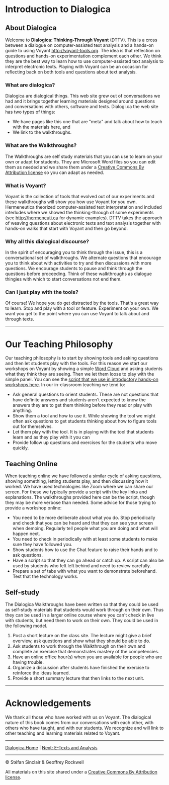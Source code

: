 # Introduction to Dialogica

## About Dialogica

Welcome to **Dialogica: Thinking-Through Voyant** (DTTV). This is a cross between a dialogue on computer-assisted text analysis and a hands-on guide to using Voyant <http://voyant-tools.org>. The idea is that reflection on questions and hands-on experimentation complement each other. We think they are the best way to learn how to use computer-assisted text analysis to interpret electronic texts. Playing with Voyant can be an occasion for reflecting back on both tools and questions about text analysis. 

### What are dialogica?

Dialogica are dialogical things. This web site grew out of conversations we had and it brings together learning materials designed around questions and conversations with others, software and texts. Dialogi.ca the web site has two types of things:

- We have pages like this one that are "meta" and talk about how to teach with the materials here, and
- We link to the walkthroughs.

### What are the Walkthroughs?

The Walkthroughs are self study materials that you can use to learn on your own or adapt for students. They are Microsoft Word files so you can edit them as needed and we share them under a  [Creative Commons By Attribution license](https://creativecommons.org/licenses/by/4.0/) so you can adapt as needed.

### What is Voyant?

Voyant is the collection of tools that evolved out of our experiments and these walkthroughs will show you how use Voyant for you own. Hermeneutica theorized computer-assisted text interpretation and included interludes where we showed the thinking-through of some experiments (see <http://hermeneuti.ca> for dynamic examples). DTTV takes the approach of weaving questions about electronic texts and text analysis together with hands-on walks that start with Voyant and then go beyond.

### Why all this dialogical discourse?

In the spirit of encouraging you to think through the issue, this is a conversational set of walkthroughs. We alternate questions that encourage you to think about with activities to try and then discussions with more questions. We encourage students to pause and think through the questions before proceeding. Think of these walkthroughs as dialogue thingies with which to start conversations not end them. 

### Can I just play with the tools?

Of course! We hope you do get distracted by the tools. That's a great way to learn. Stop and play with a tool or feature. Experiment on your own. We want you get to the point where you can use Voyant to talk about and through texts.

----
# Our Teaching Philosophy

Our teaching philosophy is to start by showing tools and asking questions and then let students play with the tools. For this reason we start our workshops on Voyant by showing a simple [Word Cloud](https://bit.ly/2lH9One) and asking students what they think they are seeing. Then we let them loose to play with the simple panel. You can see the [script that we use in introductory hands-on workshops here](http://hermeneuti.ca/intro-workshop).  In our in-classroom teaching we tend to:

- Ask general questions to orient students. These are not questions that have definite answers and students aren't expected to know the answers they are to get them thinking before they read or play with anything.  
- Show them a tool and how to use it. While showing the tool we might often ask questions to get students thinking about how to figure tools out for themselves.
- Let them play with the tool. It is in playing with the tool that students learn and as they play with it you can 
- Provide follow up questions and exercises for the students who move quickly.

## Teaching Online

When teaching online we have followed a similar cycle of asking questions, showing something, letting students play, and then discussing how it worked. We have used technologies like Zoom where we can share our screen. For these we typically provide a script with the key links and explanations. The walkthroughs provided here can be the script, though they may be more verbose than needed. Some advice for those trying to provide a workshop online:

- You need to be more deliberate about what you do. Stop periodically and check that you can be heard and that they can see your screen when demoing. Regularly tell people what you are doing and what will happen next.
- You need to check in periodically with at least some students to make sure they have followed you.
- Show students how to use the Chat feature to raise their hands and to ask questions. 
- Have a script so that they can go ahead or catch up. A script can also be used by students who felt left behind and need to review carefully. 
- Prepare a set of tabs with what you want to demonstrate beforehand. Test that the technology works.

## Self-study
The Dialogica Walkthroughs have been written so that they could be used as self-study materials that students would work through on their own. Thus they can be used in a larger online course where you can't check in live with students, but need them to work on their own. They could be used in the following model. 

1. Post a short lecture on the class site. The lecture might give a brief overview, ask questions and show what they should be able to do.
1. Ask students to work through the Walkthrough on their own and complete an exercise that demonstrates mastery of the competencies.
1. Have an online office hour(s) when you are available for people who are having trouble. 
1. Organize a discussion after students have finished the exercise to reinforce the ideas learned. 
1. Provide a short summary lecture that then links to the next unit.

----

# Acknowledgements

We thank all those who have worked with us on Voyant. The dialogical nature of this book comes from our conversations with each other, with others who have taught, and with our students. We recognize and will link to other teaching and learning materials related to Voyant. 

----

[Dialogica Home](/index.md) | [Next: E-Texts and Analysis](/extexts.md)

----

&copy; Stéfan Sinclair & Geoffrey Rockwell

All materials on this site shared under a [Creative Commons By Attribution license](https://creativecommons.org/licenses/by/4.0/).
